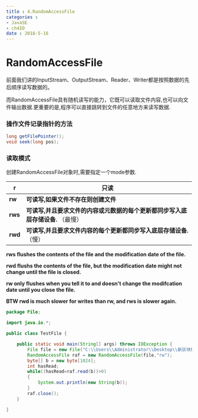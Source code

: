 ```yaml
---
title : 4.RandomAccessFile
categories : 
- JavaSE
- ch4IO
date : 2018-5-16
---
```


# RandomAccessFile

前面我们讲的InputStream、OutputStream、Reader、Writer都是按照数据的先后顺序读写数据的。

而RandomAccessFile具有随机读写的能力，它既可以读取文件内容,也可以向文件输出数据.更重要的是,程序可以直接跳转到文件的任意地方来读写数据.

### 操作文件记录指针的方法

```java
long getFilePointer();
void seek(long pos);
```

### 读取模式

创建RandomAccessFile对象时,需要指定一个mode参数.

| **r**   | **只读**                                                     |
| ------- | ------------------------------------------------------------ |
| **rw**  | **可读写,如果文件不存在则创建文件**                          |
| **rws** | **可读写,并且要求文件的内容或元数据的每个更新都同步写入底层存储设备.** （最慢） |
| **rwd** | **可读写,并且要求文件内容的每个更新都同步写入底层存储设备.** （慢） |

**rws flushes the contents of the file and the modification date of the file.**

**rwd flushs the contents of the file, but the modification date might not change until the file is closed.**

**rw only flushes when you tell it to and doesn't change the modifcation date until you close the file.**

**BTW rwd is much slower for writes than rw, and rws is slower again.**

```java
package File;

import java.io.*;

public class TestFile {

	public static void main(String[] args) throws IOException {
		File file = new File("C:\\Users\\Administrator\\Desktop\\新区块链.txt");
		RandomAccessFile raf = new RandomAccessFile(file,"rw");
		byte[] b = new byte[1024];
		int hasRead;
		while((hasRead=raf.read(b))>0)
		{
			System.out.println(new String(b));
		}
		raf.close();
	}

}
```

